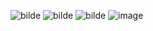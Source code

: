![bilde](https://github.com/edvart-ros/camera_shaders/assets/94528774/9eef7a6e-e53a-4fbb-b408-89f3a5b37beb)
![bilde](https://github.com/edvart-ros/camera_shaders/assets/94528774/b62a4e75-2f81-46a5-9ac3-72d46c95b3d1)
![bilde](https://github.com/edvart-ros/camera_shaders/assets/94528774/d9adb8cc-3349-499a-9bc4-b8bf0c334383)
![image](https://github.com/edvart-ros/camera_shaders/assets/94528774/af2b22d7-4e77-42d2-bbaf-9de5d6770d09)
